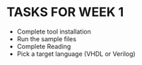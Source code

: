 # TASKS FOR WEEK 1
- Complete tool installation
- Run the sample files
- Complete Reading
- Pick a target language (VHDL or Verilog)
